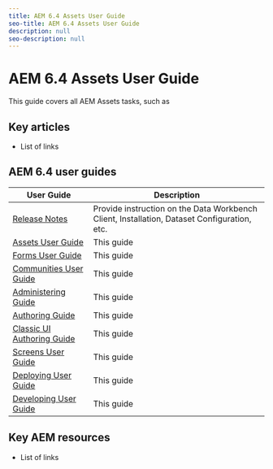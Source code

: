 ```yaml
---
title: AEM 6.4 Assets User Guide
seo-title: AEM 6.4 Assets User Guide
description: null
seo-description: null
---
```


# AEM 6.4 Assets User Guide

This guide covers all AEM Assets tasks, such as 

## Key articles

* List of links

## AEM 6.4 user guides

| User Guide | Description |
|--- |---|
| [Release Notes](home.md)|Provide instruction on the Data Workbench Client, Installation, Dataset Configuration, etc.|
| [Assets User Guide](home.md) | This guide  |
| [Forms User Guide](home.md) | This guide |
| [Communities User Guide](home.md) | This guide  |
| [Administering Guide](home.md) | This guide |
| [Authoring Guide](home.md) | This guide |
| [Classic UI Authoring Guide](home.md) | This guide  |
| [Screens User Guide](home.md) | This guide |
| [Deploying User Guide](home.md) | This guide  |
| [Developing User Guide](home.md)|This guide|

## Key AEM resources

* List of links